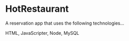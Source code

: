 # HotRestaurant

A reservation app that uses the following technologies...

HTML, JavaScripter, Node, MySQL

